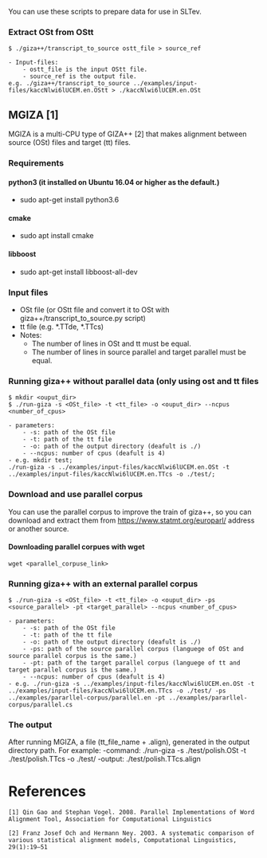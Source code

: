 
You can use these scripts to prepare data for use in SLTev.  


### Extract OSt from OStt 

``` {r, engine='python'} 
$ ./giza++/transcript_to_source ostt_file > source_ref
```
	- Input-files:
        - ostt_file is the input OStt file. 
        - source_ref is the output file. 
    e.g. ./giza++/transcript_to_source ../examples/input-files/kaccNlwi6lUCEM.en.OStt > ./kaccNlwi6lUCEM.en.OSt
	
## MGIZA [1]

MGIZA is a multi-CPU type of GIZA++ [2] that makes alignment between source (OSt) files and target (tt) files. 

### Requirements

#### python3 (it installed on Ubuntu 16.04 or higher as the default.)

- sudo apt-get install python3.6
	
#### cmake
	
- sudo apt install cmake
	
#### libboost

- sudo apt-get install libboost-all-dev

### Input  files 

- OSt file (or OStt file and convert it to OSt with giza++/transcript_to_source.py script)
- tt file (e.g. *.TTde, *.TTcs)
- Notes:
    - The number of lines in OSt and tt must be equal. 
    - The number of lines in source parallel and target parallel must be equal. 



### Running giza++ without parallel data (only using ost and tt files
    
``` {r, engine='python'} 
$ mkdir <ouput_dir>
$ ./run-giza -s <OSt_file> -t <tt_file> -o <ouput_dir> --ncpus <number_of_cpus>
```

    - parameters:
        - -s: path of the OSt file
        - -t: path of the tt file
        - -o: path of the output directory (deafult is ./)
		- --ncpus: number of cpus (deafult is 4)
    - e.g. mkdir test;
    ./run-giza -s ../examples/input-files/kaccNlwi6lUCEM.en.OSt -t ../examples/input-files/kaccNlwi6lUCEM.en.TTcs -o ./test/; 


### Download and use parallel corpus

You can use the parallel corpus to improve the train of giza++, so you can download and extract them from https://www.statmt.org/europarl/ address or another source.

#### Downloading parallel corpues with wget

	wget <parallel_corpuse_link>	

### Running giza++ with an external parallel corpus

``` {r, engine='python'} 
$ ./run-giza -s <OSt_file> -t <tt_file> -o <ouput_dir> -ps <source_parallel> -pt <target_parallel> --ncpus <number_of_cpus>
```
    - parameters:
        - -s: path of the OSt file
        - -t: path of the tt file
        - -o: path of the output directory (deafult is ./)
        - -ps: path of the source parallel corpus (languege of OSt and source parallel corpus is the same.) 
        - -pt: path of the target parallel corpus (languege of tt and target parallel corpus is the same.)
		- --ncpus: number of cpus (deafult is 4)
    - e.g. ./run-giza -s ../examples/input-files/kaccNlwi6lUCEM.en.OSt -t ../examples/input-files/kaccNlwi6lUCEM.en.TTcs -o ./test/ -ps ../examples/pararllel-corpus/parallel.en -pt ../examples/pararllel-corpus/parallel.cs 
    
### The output 

After running MGIZA, a file (tt_file_name + .align), generated in the output directory path.
For example: 
    -command: ./run-giza -s ./test/polish.OSt -t ./test/polish.TTcs -o ./test/
    -output: ./test/polish.TTcs.align



# References

    [1] Qin Gao and Stephan Vogel. 2008. Parallel Implementations of Word Alignment Tool, Association for Computational Linguistics
	
	[2] Franz Josef Och and Hermann Ney. 2003. A systematic comparison of various statistical alignment models, Computational Linguistics, 29(1):19–51
